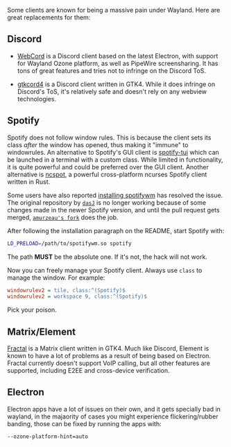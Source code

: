 Some clients are known for being a massive pain under Wayland. Here are great
replacements for them:

## Discord

- [WebCord](https://github.com/SpacingBat3/WebCord) is a Discord client based on
the latest Electron, with support for Wayland Ozone platform, as well as
PipeWire screensharing. It has tons of great features and tries not to infringe
on the Discord ToS.

- [gtkcord4](https://github.com/diamondburned/gtkcord4) is a Discord client written in GTK4.
While it does infringe on Discord's ToS, it's relatively safe and doesn't rely on any webview technologies.

## Spotify

Spotify does not follow window rules. This is because the client sets its class _after_
the window has opened, thus making it "immune" to windowrules. An alternative to
Spotify's GUI client is [spotify-tui](https://github.com/Rigellute/spotify-tui) which can be
launched in a terminal with a custom class. While limited in functionality, it is quite
powerful and could be preferred over the GUI client. Another alternative is [ncspot](https://github.com/hrkfdn/ncspot), a powerful cross-platform ncurses Spotify client written in Rust.

Some users have also reported [installing spotifywm](https://github.com/amurzeau/spotifywm) has resolved
the issue. The original repository by [`dasJ`](https://github.com/dasJ/spotifywm) is no longer working because of some changes made in the newer
Spotify version, and until the pull request gets merged, [`amurzeau's fork`](https://github.com/amurzeau/spotifywm) does the job.

After following the installation paragraph on the README, start Spotify with:

```bash
LD_PRELOAD=/path/to/spotifywm.so spotify
```

The path **MUST** be the absolute one. If it's not, the hack will not work.

Now you can freely manage your Spotify client. Always use `class` to manage the 
window. For example:

```ini
windowrulev2 = tile, class:^(Spotify)$
windowrulev2 = workspace 9, class:^(Spotify)$
```

Pick your poison. 

## Matrix/Element

[Fractal](https://wiki.gnome.org/Apps/Fractal) is a Matrix client written in GTK4.
Much like Discord, Element is known to have a lot of problems as a result of being
based on Electron. Fractal currently doesn't support VoIP calling, but all other features
are supported, including E2EE and cross-device verification.

## Electron

Electron apps have a lot of issues on their own, and it gets specially bad in wayland, in the majaority of cases you might experience flickering/rubber banding, those can be fixed by running the apps with:

```bash
--ozone-platform-hint=auto
```
